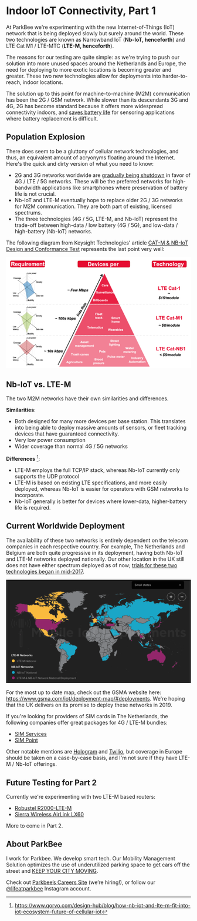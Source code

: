 # Indoor IoT Connectivity, Part 1

At ParkBee we're experimenting with the new Internet-of-Things (IoT) network that is being deployed slowly but surely around the world. These two technologies are known as Narrowband IoT (**Nb-IoT, henceforth**) and LTE Cat M1 / LTE-MTC (**LTE-M, henceforth**).

The reasons for our testing are quite simple: as we're trying to push our solution into more unused spaces around the Netherlands and Europe, the need for deploying to more exotic locations is becoming greater and greater. These two new technologies allow for deployments into harder-to-reach, indoor locations.

The solution up to this point for machine-to-machine (M2M) communication has been the 2G / GSM network. While slower than its descendants 3G and 4G, 2G has become standard because it offers more widespread connectivity indoors, and [saves battery life](https://www.quora.com/Which-consumes-more-battery-2G-3G-or-4G) for sensoring applications where battery replacement is difficult. 

## Population Explosion

There does seem to be a gluttony of cellular network technologies, and thus, an equivalent amount of acryonyms floating around the Internet. Here's the quick and dirty version of what you need to know:

- 2G and 3G networks worldwide are [gradually being shutdown](https://1ot.mobi/blog/2g-and-3g-networks-are-shutting-down-globally) in favor of 4G / LTE / 5G networks. These will be the preferred networks for high-bandwidth applications like smartphones where preservation of battery life is not crucial.
- Nb-IoT and LTE-M eventually hope to replace older 2G / 3G networks for M2M communication. They are both part of existing, licensed spectrums.
- The three technologies (4G / 5G, LTE-M, and Nb-IoT) represent the trade-off between high-data / low battery (4G / 5G), and low-data / high-battery (Nb-IoT) networks.

The following diagram from Keysight Technologies' article [CAT-M & NB-IoT Design and Conformance Test](https://www.keysight.com/upload/cmc_upload/All/20170612-A4-JianHuaWu-updated.pdf) represents the last point very well:

![Comparison between speed and battery usage](img/4g-ltem-nbiot-data-battery.png)

## Nb-IoT vs. LTE-M

The two M2M networks have their own similarities and differences.

**Similarities**:

- Both designed for many more devices per base station. This translates into being able to deploy massive amounts of sensors, or fleet tracking devices that have guaranteed connectivity.
- Very low power consumption
- Wider coverage than normal 4G / 5G networks

**Differences** [^differencesfootnote]:

[^differencesfootnote]: https://www.qorvo.com/design-hub/blog/how-nb-iot-and-lte-m-fit-into-iot-ecosystem-future-of-cellular-iot

- LTE-M employs the full TCP/IP stack, whereas Nb-IoT currently only supports the UDP protocol
- LTE-M is based on existing LTE specifications, and more easily deployed, whereas Nb-IoT is easier for operators with GSM networks to incorporate.
- Nb-IoT generally is better for devices where lower-data, higher-battery life is required.

## Current Worldwide Deployment

The availability of these two networks is entirely dependent on the telecom companies in each respective country. For example, The Netherlands and Belgium are both quite progressive in its deployment, having both Nb-IoT and LTE-M networks deployed nationally. Our other location in the UK still does not have either spectrum deployed as of now; [trials for these two technologies began in mid-2017](https://www.theregister.co.uk/2017/05/22/o2_iot_connectivity_trials_uk/).

![M2M Deployment Map](img/current-deployment-map.png)

For the most up to date map, check out the GSMA website here: https://www.gsma.com/iot/deployment-map/#deployments. We're hoping that the UK delivers on its promise to deploy these networks in 2019.

If you're looking for providers of SIM cards in The Netherlands, the following companies offer great packages for 4G / LTE-M bundles:

- [SIM Services](https://www.simservices.com/)
- [SIM Point](https://www.simpoint.com/en/)

Other notable mentions are [Hologram](https://hologram.io/) and [Twilio](https://www.twilio.com/wireless), but coverage in Europe should be taken on a case-by-case basis, and I'm not sure if they have LTE-M / Nb-IoT offerings.

## Future Testing for Part 2

Currently we're experimenting with two LTE-M based routers:

- [Robustel R2000-LTE-M](https://www.delmation.nl/product/lte-m-router-met-2x-lan/)
- [Sierra Wireless AirLink LX60](https://www.sierrawireless.com/products-and-solutions/routers-gateways/lx60/)

More to come in Part 2.

## About ParkBee

I work for Parkbee. We develop smart tech. Our Mobility Management Solution optimizes the use of underutilized parking space to get cars off the street and [KEEP YOUR CITY MOVING](https://keepyourcitymoving.com/).

Check out [Parkbee’s Careers Site](https://careers.parkbee.com/) (we’re hiring!), or follow our [@lifeatparkbee](http://instagram.com/lifeatparkbee) Instagram account.